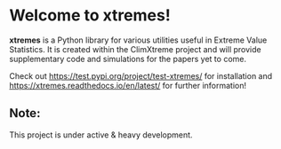 Welcome to xtremes!
===================

**xtremes** is a Python library for various utilities useful in Extreme Value Statistics. It is created within the ClimXtreme project 
and will provide supplementary code and simulations for the papers yet to come.

Check out <https://test.pypi.org/project/test-xtremes/> for installation and <https://xtremes.readthedocs.io/en/latest/> for further information!

Note:
-----
   This project is under active & heavy development.
